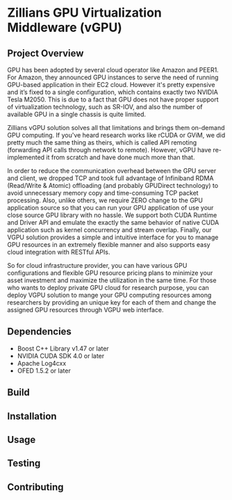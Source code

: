 Zillians GPU Virtualization Middleware (vGPU)
=========================================================

Project Overview
----------------

GPU has been adopted by several cloud operator like Amazon and PEER1. For Amazon, they announced GPU instances to serve the need of running GPU-based application in their EC2 cloud. However it's pretty expensive and it’s fixed to a single configuration, which contains exactly two NVIDIA Tesla M2050. This is due to a fact that GPU does not have proper support of virtualization technology, such as SR-IOV, and also the number of available GPU in a single chassis is quite limited. 

Zillians vGPU solution solves all that limitations and brings them on-demand GPU computing. If you've heard research works like rCUDA or GViM, we did pretty much the same thing as theirs, which is called API remoting (forwarding API calls through network to remote). However, vGPU have re-implemented it from scratch and have done much more than that. 

In order to reduce the communication overhead between the GPU server and client, we dropped TCP and took full advantage of Infiniband RDMA (Read/Write & Atomic) offloading (and probably GPUDirect technology) to avoid unnecessary memory copy and time-consuming TCP packet processing. Also, unlike others, we require ZERO change to the GPU application source so that you can run your GPU application of use your close source GPU library with no hassle. We support both CUDA Runtime and Driver API and emulate the exactly the same behavior of native CUDA application such as kernel concurrency and stream overlap. Finally, our VGPU solution provides a simple and intuitive interface for you to manage GPU resources in an extremely flexible manner and also supports easy cloud integration with RESTful APIs. 

So for cloud infrastructure provider, you can have various GPU configurations and flexible GPU resource pricing plans to minimize your asset investment and maximize the utilization in the same time. For those who wants to deploy private GPU cloud for research purpose, you can deploy VGPU solution to mange your GPU computing resources among researchers by providing an unique key for each of them and change the assigned GPU resources through VGPU web interface.

Dependencies
------------
* Boost C++ Library v1.47 or later
* NVIDIA CUDA SDK 4.0 or later
* Apache Log4cxx
* OFED 1.5.2 or later

Build
-----


Installation
------------


Usage
-----


Testing
-------


Contributing
------------